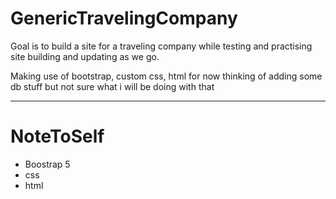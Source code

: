 # GenericTravelingCompany

Goal is to build a site for a traveling company while testing and practising site building and updating as we go.

Making use of bootstrap, custom css, html for now thinking of adding some db stuff but not sure what i will be doing with that
<hr>

# NoteToSelf

<ul>
  <li>Boostrap 5</li>
  <li>css</li>
  <li>html</li>
</ul>

